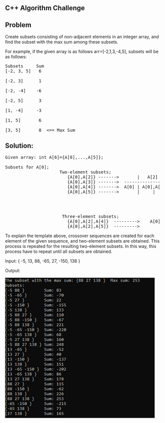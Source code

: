 ## C++ Algorithm Challenge

## Problem
Create subsets consisting of non-adjacent elements in an integer array, and find the subset with the max sum among these subsets.

For example, if the given array is as follows arr=[-2,1,3,-4,5], subsets will be as follows:


<pre>
Subsets     Sum
[-2, 3, 5]   6

[-2, 3]      1

[-2, -4]    -6

[-2, 5]      3

[1, -4]     -3

[1, 5]       6

[3, 5]       8  <== Max Sum
</pre>

## Solution:
<pre>
Given array: int A[6]={A[0],...,A[5]};

Subsets for A[0];
                     Two-element subsets;
                        {A[0],A[2]}	------->       |   A[2]     |   A[3]    |     A[4]   |    A[5]     	---> Crossover Sequence for A[0] = {A[2],A[3],A[4],A[5]}
                        {A[0],A[3]}	------->  --------------------------------------------------------
                        {A[0],A[4]}	------->  A[0] | A[0],A[2]  | A[0],A[3] |  A[0],A[4] |  A[0],A[5]
                        {A[0],A[5]}	------->       |     |      |           |            |
                                                             |
                                                             |
                                                             V
                                                                    |    A[4]        |      A[5]          	---> Crossover Sequence for Subset {A[0],A[2]} = {A[4],A[5]}
                      Three-element subsets;                       ---------------------------------------
                        {A[0],A[2],A[4]}  --------->    A[0],A[2]   | A[0],A[2],A[4] | A[0],A[2],A[5]
                        {A[0],A[2],A[5]}  --------->
</pre>
To explain the template above, crossover sequences are created for each element of the given sequence, and two-element subsets are obtained. 
This process is repeated for the resulting two-element subsets. In this way, this process have to repeat until all subsets are obtained.

Input: { -5, 13, 88, -65, 27, -150, 138 }

Output:

![Output](SS/Output.PNG)
